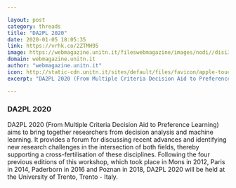 ```yaml
---

layout: post
category: threads
title: "DA2PL 2020"
date: 2020-01-05 18:05:35
link: https://vrhk.co/2ZTMH95
image: https://webmagazine.unitn.it/fileswebmagazine/images/nodi//disi355x355.jpg
domain: webmagazine.unitn.it
author: "webmagazine.unitn.it"
icon: http://static-cdn.unitn.it/sites/default/files/favicon/apple-touch-icon.png
excerpt: "DA2PL 2020 (From Multiple Criteria Decision Aid to Preference Learning) aims to bring together researchers from decision analysis and machine learning. It provides a forum for discussing recent advances and identifying new research challenges in the intersection of both fields, thereby supporting a cross-fertilisation of these disciplines. Following the four previous editions of this workshop, which took place in Mons in 2012, Paris in 2014, Paderborn in 2016 and Poznan in 2018, DA2PL 2020 will be held at the University of Trento, Trento - Italy."

---
```


### DA2PL 2020

DA2PL 2020 (From Multiple Criteria Decision Aid to Preference Learning) aims to bring together researchers from decision analysis and machine learning. It provides a forum for discussing recent advances and identifying new research challenges in the intersection of both fields, thereby supporting a cross-fertilisation of these disciplines. Following the four previous editions of this workshop, which took place in Mons in 2012, Paris in 2014, Paderborn in 2016 and Poznan in 2018, DA2PL 2020 will be held at the University of Trento, Trento - Italy.